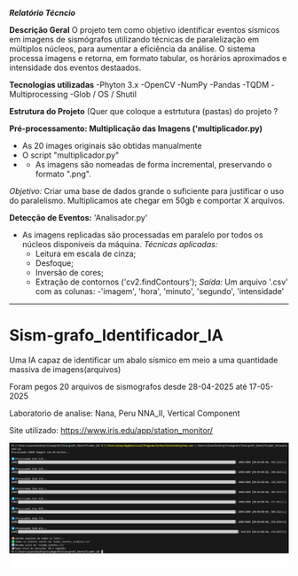 *****Relatório Técncio*****

**Descrição Geral**
O projeto tem como objetivo identificar eventos sísmicos em imagens de sismógrafos utilizando técnicas de paralelização em múltiplos núcleos, para aumentar a eficiência da análise. O sistema processa imagens e retorna, em formato tabular, os horários aproximados e intensidade dos eventos destaados.

**Tecnologias utilizadas**
-Phyton 3.x
-OpenCV
-NumPy
-Pandas
-TQDM
-Multiprocessing
-Glob / OS / Shutil

**Estrutura do Projeto**
(Quer que coloque a estrtutura (pastas) do projeto ?

**Pré-processamento: Multiplicação das Imagens ('multiplicador.py)**
- As 20 images originais são obtidas manualmente
- O script "multiplicador.py"
- - As imagens são nomeadas de forma incremental, preservando o formato ".png".
  
 *Objetivo:* Criar uma base de dados grande o suficiente para justificar o uso do paralelismo. Multiplicamos ate chegar em 50gb e comportar X arquivos.

**Detecção de Eventos:** 'Analisador.py'
- As imagens replicadas são processadas em paralelo por todos os núcleos disponíveis da máquina.
  *Técnicas aplicadas:*
  - Leitura em escala de cinza;
  - Desfoque;
  - Inversão de cores;
  - Extração de contornos ('cv2.findContours');
  *Saída:*
  Um arquivo '.csv' com as colunas:
  -'imagem', 'hora', 'minuto', 'segundo', 'intensidade'
---------------------------------------------------------------------------------------------------------------------------------------------------------------------------
# Sism-grafo_Identificador_IA
Uma IA capaz de identificar um abalo sísmico em meio a uma quantidade massiva de imagens(arquivos)

Foram pegos 20 arquivos de sismografos desde 28-04-2025 até 17-05-2025

Laboratorio de analise: Nana, Peru NNA_II, Vertical Component

Site utilizado: https://www.iris.edu/app/station_monitor/

![multiparelelismo](imagens_me/resultado.png)
